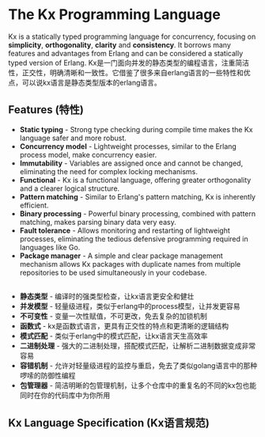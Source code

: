 # The Kx Programming Language
Kx is a statically typed programming language for concurrency, focusing on **simplicity**, **orthogonality**, **clarity** and **consistency**. It borrows many features and advantages from Erlang and can be considered a statically typed version of Erlang.
Kx是一门面向并发的静态类型的编程语言，注重简洁性，正交性，明确清晰和一致性。它借鉴了很多来自erlang语言的一些特性和优点，可以说kx语言是静态类型版本的erlang语言。

## Features (特性)
- **Static typing** - Strong type checking during compile time makes the Kx language safer and more robust.
- **Concurrency model** - Lightweight processes, similar to the Erlang process model, make concurrency easier.
- **Immutability** - Variables are assigned once and cannot be changed, eliminating the need for complex locking mechanisms.
- **Functional** - Kx is a functional language, offering greater orthogonality and a clearer logical structure.
- **Pattern matching** - Similar to Erlang's pattern matching, Kx is inherently efficient.
- **Binary processing** - Powerful binary processing, combined with pattern matching, makes parsing binary data very easy.
- **Fault tolerance** - Allows monitoring and restarting of lightweight processes, eliminating the tedious defensive programming required in languages ​​like Go.
- **Package manager** - A simple and clear package management mechanism allows Kx packages with duplicate names from multiple repositories to be used simultaneously in your codebase.

##
- **静态类型** - 编译时的强类型检查，让kx语言更安全和健壮
- **并发模型** - 轻量级进程，类似于erlang中的process模型，让并发更容易
- **不可变性** - 变量一次性赋值，不可更改，免去复杂的加锁机制
- **函数式** - kx是函数式语言，更具有正交性的特点和更清晰的逻辑结构
- **模式匹配** - 类似于erlang中的模式匹配，让kx语言天生高效率
- **二进制处理** - 强大的二进制处理，搭配模式匹配，让解析二进制数据变成非常容易
- **容错机制** - 允许对轻量级进程的监控与重启，免去了类似golang语言中的那种啰嗦的防御性编程
- **包管理器** - 简洁明晰的包管理机制，让多个仓库中的重复名的不同的kx包也能同时在你的代码库中为你所用

## Kx Language Specification (Kx语言规范)
